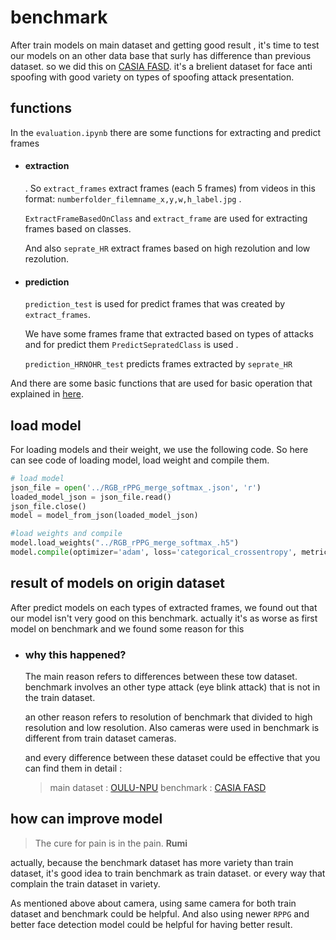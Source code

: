 # benchmark
After train models on main dataset and getting good result , it's time to test our models on an other data base that surly has difference than previous dataset. so we did this on  [CASIA FASD](https://ieeexplore.ieee.org/document/6199754).  it's a brelient dataset for face anti spoofing with good variety on types of spoofing attack presentation.

## functions

In the `evaluation.ipynb` there are some functions for extracting and predict frames 

- #### extraction

  . So `extract_frames`  extract frames (each 5 frames) from videos in this format: `numberfolder_filemname_x,y,w,h_label.jpg` . 

  `ExtractFrameBasedOnClass` and `extract_frame` are used for extracting frames based on classes.

  And also `seprate_HR` extract frames based on high rezolution and low rezolution. 

  

- #### prediction

   `prediction_test` is used for  predict frames that was created by `extract_frames`.

  We have some frames frame that extracted based on types of attacks and for predict them `PredictSepratedClass` is used .

  `prediction_HRNOHR_test` predicts frames extracted by `seprate_HR`

And there are some basic functions that are used for basic operation that explained in [here](https://github.com/MahmoodAbdali79/Face-ani-spoofing#functions).

## load model

For loading models and their weight, we use the following code. So here can see code of loading model, load weight and compile them.

```python
# load model
json_file = open('../RGB_rPPG_merge_softmax_.json', 'r')  
loaded_model_json = json_file.read()
json_file.close()
model = model_from_json(loaded_model_json)

#load weights and compile
model.load_weights("../RGB_rPPG_merge_softmax_.h5")
model.compile(optimizer='adam', loss='categorical_crossentropy', metrics=['accuracy'])
```
## result of models on origin dataset

After predict models on each types of extracted frames, we found out that our model isn't very good on this benchmark. actually it's as worse as first model on benchmark and we found some reason for this    

- ### why this happened?

  The main reason refers to differences between these tow dataset. benchmark involves an other type attack (eye blink attack) that is not in the train dataset.

  an other reason refers to resolution of benchmark that divided to high resolution and low resolution. Also cameras were used in benchmark is different from train dataset cameras.

  and every difference  between these dataset could be effective that you can find them in detail : 
  > main dataset : [OULU-NPU](https://sites.google.com/site/oulunpudatabase/)
  > benchmark : [CASIA FASD](https://ieeexplore.ieee.org/document/6199754)

## how can improve model

> The cure for pain is in the pain.  **Rumi**

actually, because the benchmark dataset has more variety than train dataset, it's good idea to train  benchmark as train dataset. or every way that complain the train dataset in variety.

As mentioned above about camera, using same camera for both train dataset and benchmark could be helpful. And  also using newer `RPPG` and better face detection model could be helpful for having better result. 
